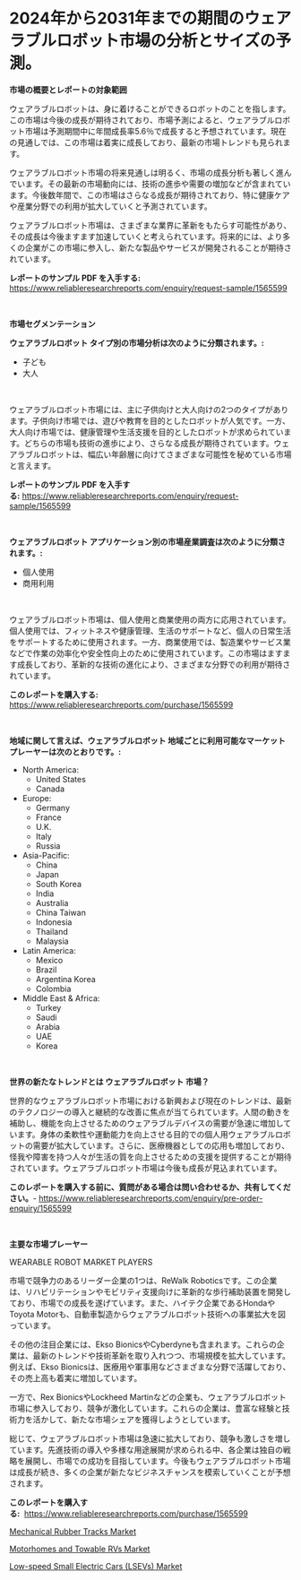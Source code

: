 <p><h1>2024年から2031年までの期間のウェアラブルロボット市場の分析とサイズの予測。</h1></p><p><strong>市場の概要とレポートの対象範囲</strong></p>
<p><p>ウェアラブルロボットは、身に着けることができるロボットのことを指します。この市場は今後の成長が期待されており、市場予測によると、ウェアラブルロボット市場は予測期間中に年間成長率5.6％で成長すると予想されています。現在の見通しでは、この市場は着実に成長しており、最新の市場トレンドも見られます。</p><p>ウェアラブルロボット市場の将来見通しは明るく、市場の成長分析も著しく進んでいます。その最新の市場動向には、技術の進歩や需要の増加などが含まれています。今後数年間で、この市場はさらなる成長が期待されており、特に健康ケアや産業分野での利用が拡大していくと予測されています。</p><p>ウェアラブルロボット市場は、さまざまな業界に革新をもたらす可能性があり、その成長は今後ますます加速していくと考えられています。将来的には、より多くの企業がこの市場に参入し、新たな製品やサービスが開発されることが期待されています。</p></p>
<p><strong>レポートのサンプル PDF を入手する:</strong> <a href="https://www.reliableresearchreports.com/enquiry/request-sample/1565599">https://www.reliableresearchreports.com/enquiry/request-sample/1565599</a></p>
<p>&nbsp;</p>
<p><strong>市場セグメンテーション</strong></p>
<p><strong>ウェアラブルロボット タイプ別の市場分析は次のように分類されます。:</strong></p>
<p><ul><li>子ども</li><li>大人</li></ul></p>
<p>&nbsp;</p>
<p><p>ウェアラブルロボット市場には、主に子供向けと大人向けの2つのタイプがあります。子供向け市場では、遊びや教育を目的としたロボットが人気です。一方、大人向け市場では、健康管理や生活支援を目的としたロボットが求められています。どちらの市場も技術の進歩により、さらなる成長が期待されています。ウェアラブルロボットは、幅広い年齢層に向けてさまざまな可能性を秘めている市場と言えます。</p></p>
<p><strong>レポートのサンプル PDF を入手する:</strong>&nbsp;<a href="https://www.reliableresearchreports.com/enquiry/request-sample/1565599">https://www.reliableresearchreports.com/enquiry/request-sample/1565599</a></p>
<p>&nbsp;</p>
<p><strong> ウェアラブルロボット アプリケーション別の市場産業調査は次のように分類されます。:</strong></p>
<p><ul><li>個人使用</li><li>商用利用</li></ul></p>
<p>&nbsp;</p>
<p><p>ウェアラブルロボット市場は、個人使用と商業使用の両方に応用されています。個人使用では、フィットネスや健康管理、生活のサポートなど、個人の日常生活をサポートするために使用されます。一方、商業使用では、製造業やサービス業などで作業の効率化や安全性向上のために使用されています。この市場はますます成長しており、革新的な技術の進化により、さまざまな分野での利用が期待されています。</p></p>
<p><strong>このレポートを購入する:</strong>&nbsp; <a href="https://www.reliableresearchreports.com/purchase/1565599">https://www.reliableresearchreports.com/purchase/1565599</a></p>
<p>&nbsp;</p>
<p><strong>地域に関して言えば、ウェアラブルロボット 地域ごとに利用可能なマーケットプレーヤーは次のとおりです。:</strong></p>
<p><ul>
    <li>
        North America:
        <ul>
            <li>United States</li>
            <li>Canada</li>
        </ul>
    </li>
    <li>
        Europe:
        <ul>
            <li>Germany</li>
            <li>France</li>
            <li>U.K.</li>
            <li>Italy</li>
            <li>Russia</li>
        </ul>
    </li>
    <li>
        Asia-Pacific:
        <ul>
            <li>China</li>
            <li>Japan</li>
            <li>South Korea</li>
            <li>India</li>
            <li>Australia</li>
            <li>China Taiwan</li>
            <li>Indonesia</li>
            <li>Thailand</li>
            <li>Malaysia</li>
        </ul>
    </li>
    <li>
        Latin America:
        <ul>
            <li>Mexico</li>
            <li>Brazil</li>
            <li>Argentina Korea</li>
            <li>Colombia</li>
        </ul>
    </li>
    <li>
        Middle East & Africa:
        <ul>
            <li>Turkey</li>
            <li>Saudi</li>
            <li>Arabia</li>
            <li>UAE</li>
            <li>Korea</li>
        </ul>
    </li>
    </ul></p>
<p>&nbsp;</p>
<p><strong>世界の新たなトレンドとは ウェアラブルロボット 市場？</strong></p>
<p><p>世界的なウェアラブルロボット市場における新興および現在のトレンドは、最新のテクノロジーの導入と継続的な改善に焦点が当てられています。人間の動きを補助し、機能を向上させるためのウェアラブルデバイスの需要が急速に増加しています。身体の柔軟性や運動能力を向上させる目的での個人用ウェアラブルロボットの需要が拡大しています。さらに、医療機器としての応用も増加しており、怪我や障害を持つ人々が生活の質を向上させるための支援を提供することが期待されています。ウェアラブルロボット市場は今後も成長が見込まれています。</p></p>
<p><strong>このレポートを購入する前に、質問がある場合は問い合わせるか、共有してください。</strong>- <a href="https://www.reliableresearchreports.com/enquiry/pre-order-enquiry/1565599">https://www.reliableresearchreports.com/enquiry/pre-order-enquiry/1565599</a></p>
<p>&nbsp;</p>
<p><strong>主要な市場プレーヤー</strong></p>
<p><p>WEARABLE ROBOT MARKET PLAYERS</p><p>市場で競争力のあるリーダー企業の1つは、ReWalk Roboticsです。この企業は、リハビリテーションやモビリティ支援向けに革新的な歩行補助装置を開発しており、市場での成長を遂げています。また、ハイテク企業であるHondaやToyota Motorも、自動車製造からウェアラブルロボット技術への事業拡大を図っています。</p><p>その他の注目企業には、Ekso BionicsやCyberdyneも含まれます。これらの企業は、最新のトレンドや技術革新を取り入れつつ、市場規模を拡大しています。例えば、Ekso Bionicsは、医療用や軍事用などさまざまな分野で活躍しており、その売上高も着実に増加しています。</p><p>一方で、Rex BionicsやLockheed Martinなどの企業も、ウェアラブルロボット市場に参入しており、競争が激化しています。これらの企業は、豊富な経験と技術力を活かして、新たな市場シェアを獲得しようとしています。</p><p>総じて、ウェアラブルロボット市場は急速に拡大しており、競争も激しさを増しています。先進技術の導入や多様な用途展開が求められる中、各企業は独自の戦略を展開し、市場での成功を目指しています。今後もウェアラブルロボット市場は成長が続き、多くの企業が新たなビジネスチャンスを模索していくことが予想されます。</p></p>
<p><strong>このレポートを購入する:</strong>&nbsp;&nbsp;<a href="https://www.reliableresearchreports.com/purchase/1565599">https://www.reliableresearchreports.com/purchase/1565599</a></p>
<p><p><a href="https://funky-papaya-cf4.notion.site/Mechanical-Rubber-Tracks-Market-Centers-on-Aspects-such-as-Market-Growth-Market-Share-Market-Oppor-bd08c54349214ad08241b85157dc8b5f">Mechanical Rubber Tracks Market</a></p><p><a href="https://sore-arch-6db.notion.site/Motorhomes-and-Towable-RVs-Market-Challenges-Opportunities-and-Growth-Drivers-and-Major-Market-Pl-9bb2509a51dd47e49c70cdf2d97fa03b">Motorhomes and Towable RVs Market</a></p><p><a href="https://confirmed-shield-e13.notion.site/Low-speed-Small-Electric-Cars-LSEVs-Market-Size-and-Growth-Market-Segmentation-Regional-and-Coun-7b9aa26f7ea2499bb7ac6fea32e75900">Low-speed Small Electric Cars (LSEVs) Market</a></p></p>
